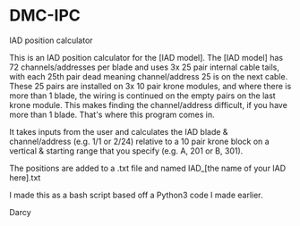 # DMC-IPC
IAD position calculator

This is an IAD position calculator for the [IAD model].
The [IAD model] has 72 channels/addresses per blade and uses 3x 25 pair internal cable tails,
with each 25th pair dead meaning channel/address 25 is on the next cable. These 25 pairs are
installed on 3x 10 pair krone modules, and where there is more than 1 blade, the wiring is continued
on the empty pairs on the last krone module. This makes finding the channel/address difficult,
if you have more than 1 blade. That's where this program comes in.


It takes inputs from the user and calculates the IAD blade & channel/address (e.g. 1/1 or 2/24)
relative to a 10 pair krone block on a vertical & starting range that you specify (e.g. A, 201 or B, 301).

The positions are added to a .txt file and named IAD_[the name of your IAD here].txt

I made this as a bash script based off a Python3 code I made earlier.

Darcy
